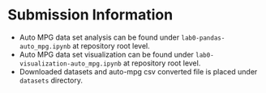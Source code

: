 # Submission Information

- Auto MPG data set analysis can be found under `lab0-pandas-auto_mpg.ipynb` at repository root level.
- Auto MPG data set visualization can be found under `lab0-visualization-auto_mpg.ipynb` at repository root level.
- Downloaded datasets and auto-mpg csv converted file is placed under `datasets` directory.